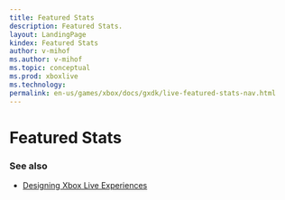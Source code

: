 ```yaml
---
title: Featured Stats
description: Featured Stats.
layout: LandingPage
kindex: Featured Stats
author: v-mihof
ms.author: v-mihof
ms.topic: conceptual
ms.prod: xboxlive
ms.technology: 
permalink: en-us/games/xbox/docs/gxdk/live-featured-stats-nav.html
---
```


# Featured Stats


<!-- ### In this section

| Article | Description |
|---------|-------------|
| [__](__) | __ |
| [__](__) | __ |
| [__](__) | __ | -->


### See also

* [Designing Xbox Live Experiences](../../../data-platform/designing-xbox-live-experiences.md)

